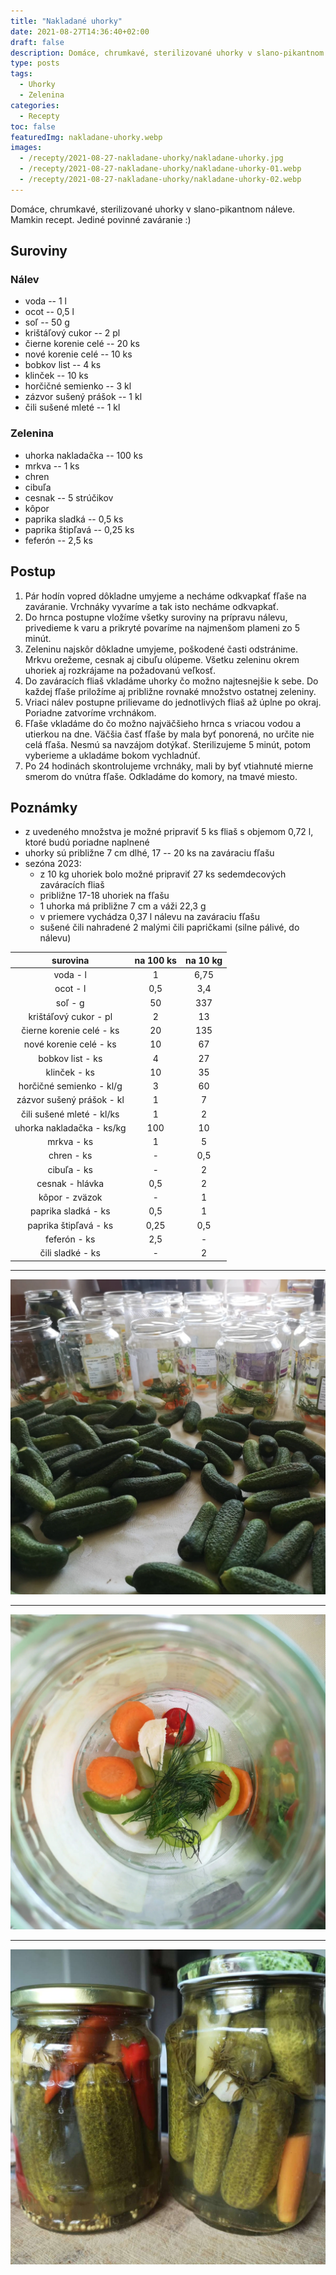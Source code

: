 ```yaml
---
title: "Nakladané uhorky"
date: 2021-08-27T14:36:40+02:00
draft: false
description: Domáce, chrumkavé, sterilizované uhorky v slano-pikantnom náleve. Mamkin recept. Jediné povinné zaváranie :)
type: posts
tags:
  - Uhorky
  - Zelenina
categories:
  - Recepty
toc: false
featuredImg: nakladane-uhorky.webp
images:
  - /recepty/2021-08-27-nakladane-uhorky/nakladane-uhorky.jpg
  - /recepty/2021-08-27-nakladane-uhorky/nakladane-uhorky-01.webp
  - /recepty/2021-08-27-nakladane-uhorky/nakladane-uhorky-02.webp
---
```


Domáce, chrumkavé, sterilizované uhorky v slano-pikantnom náleve. Mamkin recept. Jediné povinné zaváranie :)

## Suroviny

### Nálev

- voda -- 1 l
- ocot -- 0,5 l
- soľ -- 50 g
- krištáľový cukor -- 2 pl
- čierne korenie celé -- 20 ks
- nové korenie celé -- 10 ks
- bobkov list -- 4 ks
- klinček -- 10 ks
- horčičné semienko -- 3 kl
- zázvor sušený prášok -- 1 kl
- čili sušené mleté -- 1 kl

### Zelenina

- uhorka nakladačka -- 100 ks
- mrkva -- 1 ks
- chren
- cibuľa
- cesnak -- 5 strúčikov
- kôpor
- paprika sladká -- 0,5 ks
- paprika štipľavá -- 0,25 ks
- feferón -- 2,5 ks

## Postup

1. Pár hodín vopred dôkladne umyjeme a necháme odkvapkať fľaše na zaváranie. Vrchnáky vyvaríme a tak isto necháme odkvapkať.
1. Do hrnca postupne vložíme všetky suroviny na prípravu nálevu, privedieme k varu a prikryté povaríme na najmenšom plameni zo 5 minút.
2. Zeleninu najskôr dôkladne umyjeme, poškodené časti odstránime. Mrkvu orežeme, cesnak aj cibuľu olúpeme. Všetku zeleninu okrem uhoriek aj rozkrájame na požadovanú veľkosť.
3. Do zaváracích fliaš vkladáme uhorky čo možno najtesnejšie k sebe. Do každej fľaše priložíme aj približne rovnaké množstvo ostatnej zeleniny.
4. Vriaci nálev postupne prilievame do jednotlivých fliaš až úplne po okraj. Poriadne zatvoríme vrchnákom.
5. Fľaše vkladáme do čo možno najväčšieho hrnca s vriacou vodou a utierkou na dne. Väčšia časť fľaše by mala byť ponorená, no určite nie celá fľaša. Nesmú sa navzájom dotýkať. Sterilizujeme 5 minút, potom vyberieme a ukladáme bokom vychladnúť.
5. Po 24 hodinách skontrolujeme vrchnáky, mali by byť vtiahnuté mierne smerom do vnútra fľaše. Odkladáme do komory, na tmavé miesto.

## Poznámky

- z uvedeného množstva je možné pripraviť 5 ks fliaš s objemom 0,72 l, ktoré budú poriadne naplnené
- uhorky sú približne 7 cm dlhé, 17 -- 20 ks na zaváraciu fľašu
- sezóna 2023:
  - z 10 kg uhoriek bolo možné pripraviť 27 ks sedemdecových zaváracích fliaš
  - približne 17-18 uhoriek na fľašu
  - 1 uhorka má približne 7 cm a váži 22,3 g
  - v priemere vychádza 0,37 l nálevu na zaváraciu fľašu
  - sušené čili nahradené 2 malými čili papričkami (silne pálivé, do nálevu)

surovina | na 100 ks | na 10 kg
:---:|:---:|:---:
voda - l | 1 | 6,75
ocot - l | 0,5 | 3,4
soľ - g | 50 | 337
krištáľový cukor - pl | 2 | 13
čierne korenie celé - ks | 20 | 135
nové korenie celé - ks | 10 | 67
bobkov list - ks | 4 | 27
klinček - ks | 10 | 35
horčičné semienko - kl/g | 3 | 60
zázvor sušený prášok - kl | 1 | 7
čili sušené mleté - kl/ks | 1 | 2
uhorka nakladačka - ks/kg | 100 | 10
mrkva - ks | 1 | 5
chren - ks | - | 0,5
cibuľa - ks | - | 2
cesnak - hlávka | 0,5 | 2
kôpor - zväzok | - | 1
paprika sladká - ks | 0,5 | 1
paprika štipľavá - ks | 0,25 | 0,5
feferón - ks | 2,5 | - |
čili sladké - ks | - | 2

---

![Nakladané uhorky - príprava](nakladane-uhorky-01.webp "Nakladané uhorky - príprava (autor: zwieratko, 2023)")

---

![Nakladané uhorky - dno fľaše](nakladane-uhorky-02.webp "Nakladané uhorky - dno fľaše (autor: zwieratko, 2023)")

---

![Nakladané uhorky](nakladane-uhorky.jpg "Nakladané uhorky (autor: zwieratko, 2021)")

